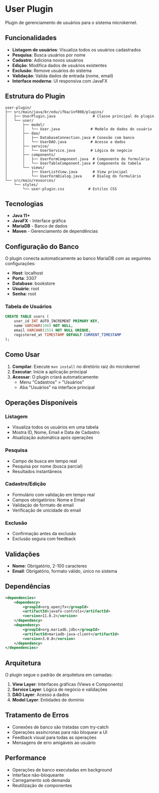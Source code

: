 # User Plugin

Plugin de gerenciamento de usuários para o sistema microkernel.

## Funcionalidades

- **Listagem de usuários**: Visualiza todos os usuários cadastrados
- **Pesquisa**: Busca usuários por nome
- **Cadastro**: Adiciona novos usuários
- **Edição**: Modifica dados de usuários existentes
- **Exclusão**: Remove usuários do sistema
- **Validação**: Valida dados de entrada (nome, email)
- **Interface moderna**: UI responsiva com JavaFX

## Estrutura do Plugin

```
user-plugin/
├── src/main/java/br/edu/ifba/inf008/plugins/
│   ├── UserPlugin.java                 # Classe principal do plugin
│   └── user/
│       ├── model/
│       │   └── User.java              # Modelo de dados do usuário
│       ├── dao/
│       │   ├── DatabaseConnection.java # Conexão com banco
│       │   └── UserDAO.java           # Acesso a dados
│       ├── service/
│       │   └── UserService.java       # Lógica de negócio
│       ├── components/
│       │   ├── UserFormComponent.java  # Componente do formulário
│       │   └── UserTableComponent.java # Componente da tabela
│       └── views/
│           ├── UserListView.java       # View principal
│           └── UserFormDialog.java     # Dialog do formulário
└── src/main/resources/
    └── styles/
        └── user-plugin.css           # Estilos CSS
```

## Tecnologias

- **Java 11+**
- **JavaFX** - Interface gráfica
- **MariaDB** - Banco de dados
- **Maven** - Gerenciamento de dependências

## Configuração do Banco

O plugin conecta automaticamente ao banco MariaDB com as seguintes configurações:

- **Host**: localhost
- **Porta**: 3307
- **Database**: bookstore
- **Usuário**: root
- **Senha**: root

### Tabela de Usuários

```sql
CREATE TABLE users (
    user_id INT AUTO_INCREMENT PRIMARY KEY,
    name VARCHAR(100) NOT NULL,
    email VARCHAR(255) NOT NULL UNIQUE,
    registered_at TIMESTAMP DEFAULT CURRENT_TIMESTAMP
);
```

## Como Usar

1. **Compilar**: Execute `mvn install` no diretório raiz do microkernel
2. **Executar**: Inicie a aplicação principal
3. **Acessar**: O plugin criará automaticamente:
   - Menu "Cadastros" > "Usuários"
   - Aba "Usuários" na interface principal

## Operações Disponíveis

### Listagem

- Visualiza todos os usuários em uma tabela
- Mostra ID, Nome, Email e Data de Cadastro
- Atualização automática após operações

### Pesquisa

- Campo de busca em tempo real
- Pesquisa por nome (busca parcial)
- Resultados instantâneos

### Cadastro/Edição

- Formulário com validação em tempo real
- Campos obrigatórios: Nome e Email
- Validação de formato de email
- Verificação de unicidade do email

### Exclusão

- Confirmação antes da exclusão
- Exclusão segura com feedback

## Validações

- **Nome**: Obrigatório, 2-100 caracteres
- **Email**: Obrigatório, formato válido, único no sistema

## Dependências

```xml
<dependencies>
    <dependency>
        <groupId>org.openjfx</groupId>
        <artifactId>javafx-controls</artifactId>
        <version>11.0.2</version>
    </dependency>
    <dependency>
        <groupId>org.mariadb.jdbc</groupId>
        <artifactId>mariadb-java-client</artifactId>
        <version>3.0.8</version>
    </dependency>
</dependencies>
```

## Arquitetura

O plugin segue o padrão de arquitetura em camadas:

1. **View Layer**: Interfaces gráficas (Views e Components)
2. **Service Layer**: Lógica de negócio e validações
3. **DAO Layer**: Acesso a dados
4. **Model Layer**: Entidades de domínio

## Tratamento de Erros

- Conexões de banco são tratadas com try-catch
- Operações assíncronas para não bloquear a UI
- Feedback visual para todas as operações
- Mensagens de erro amigáveis ao usuário

## Performance

- Operações de banco executadas em background
- Interface não-bloqueante
- Carregamento sob demanda
- Reutilização de componentes
